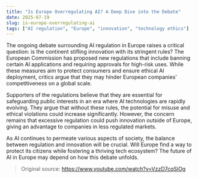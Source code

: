 ```yaml
---
title: "Is Europe Overregulating AI? A Deep Dive into the Debate"
date: 2025-07-19
slug: is-europe-overregulating-ai
tags: ["AI regulation", "Europe", "innovation", "technology ethics"]
---
```


The ongoing debate surrounding AI regulation in Europe raises a critical question: is the continent stifling innovation with its stringent rules? The European Commission has proposed new regulations that include banning certain AI applications and requiring approvals for high-risk uses. While these measures aim to protect consumers and ensure ethical AI deployment, critics argue that they may hinder European companies' competitiveness on a global scale.

Supporters of the regulations believe that they are essential for safeguarding public interests in an era where AI technologies are rapidly evolving. They argue that without these rules, the potential for misuse and ethical violations could increase significantly. However, the concern remains that excessive regulation could push innovation outside of Europe, giving an advantage to companies in less regulated markets.

As AI continues to permeate various aspects of society, the balance between regulation and innovation will be crucial. Will Europe find a way to protect its citizens while fostering a thriving tech ecosystem? The future of AI in Europe may depend on how this debate unfolds.
> Original source: https://www.youtube.com/watch?v=VzzD7cqSiOg